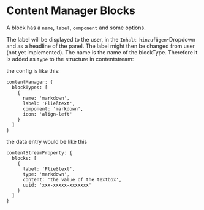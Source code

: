 # Content Manager Blocks

A block has a `name`, `label`, `component` and some options.

The label will be displayed to the user, in the `Inhalt hinzufügen`-Dropdown and as a headline of the panel. The label might then be changed from user (not yet implemented).
The name is the name of the blockType. Therefore it is added as `type` to the structure in contentstream:

the config is like this:
```
contentManager: {
  blockTypes: [
    {
      name: 'markdown',
      label: 'Fließtext',
      component: 'markdown',
      icon: 'align-left'
    }
  ]
}
``` 

the data entry would be like this
```
contentStreamProperty: {
  blocks: [
    {
      label: 'Fließtext',
      type: 'markdown',
      content: 'the value of the textbox',
      uuid: 'xxx-xxxxx-xxxxxxx'
    }
  ]
}
```


